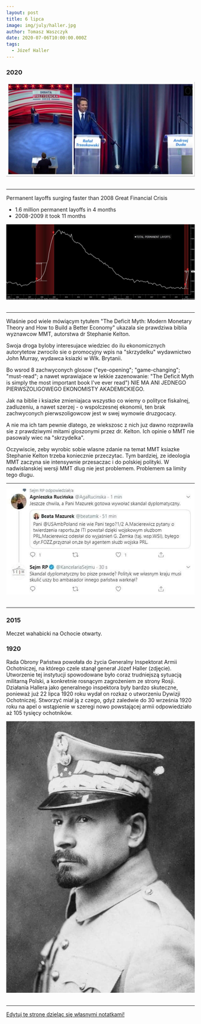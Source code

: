 ```yaml
---
layout: post
title: 6 lipca
image: img/july/haller.jpg
author: Tomasz Waszczyk
date: 2020-07-06T10:00:00.000Z
tags:
  - Józef Haller
---
```


### 2020

<img src="./img/july/debataprezydencka.jpeg"><br><br>

---

Permanent layoffs surging faster than 2008 Great Financial Crisis

- 1.6 million permanent layoffs in 4 months
- 2008-2009 it took 11 months

<img src="./img/july/layoff.jpeg"><br><br>

---

Wlaśnie pod wiele mówiącym tytułem "The Deficit Myth: Modern Monetary Theory and How to Build a Better Economy" ukazala sie prawdziwa biblia wyznawcow MMT, autorstwa dr Stephanie Kelton.

Swoja droga byloby interesujace wiedziec do ilu ekonomicznych autorytetow zwrocilo sie o promocyjny wpis na "skrzydelku" wydawnictwo John Murray, wydawca ksiazki w Wlk. Brytanii.

Bo wsrod 8 zachwyconych glosow ("eye-opening"; "game-changing"; "must-read"; a nawet wprawiajace w lekkie zazenowanie: "The Deficit Myth is simply the most important book I've ever read") NIE MA ANI JEDNEGO PIERWSZOLIGOWEGO EKONOMISTY AKADEMICKIEGO.

Jak na biblie i ksiazke zmieniajaca wszystko co wiemy o polityce fiskalnej, zadluzeniu, a nawet szerzej - o wspolczesnej ekonomii, ten brak zachwyconych pierwszoligowcow jest w swej wymowie druzgocacy.

A nie ma ich tam pewnie dlatego, ze wiekszosc z nich juz dawno rozprawila sie z prawdziwymi mitami gloszonymi przez dr. Kelton. Ich opinie o MMT nie pasowaly wiec na "skrzydelka".

Oczywiscie, zeby wyrobic sobie wlasne zdanie na temat MMT ksiazke Stephanie Kelton trzeba koniecznie przeczytac. Tym bardziej, ze ideologia MMT zaczyna sie intensywnie przesaczac i do polskiej polityki. W nadwislanskiej wersji MMT dlug nie jest problemem. Problemem sa limity tego dlugu.

---

<img src="./img/july/twitter.jpeg"><br><br>

---

### 2015

Meczet wahabicki na Ochocie otwarty.

### 1920

Rada Obrony Państwa powołała do życia Generalny Inspektorat Armii Ochotniczej, na którego czele stanął generał Józef Haller (zdjęcie).
Utworzenie tej instytucji spowodowane było coraz trudniejszą sytuacją militarną Polski, a konkretnie rosnącym zagrożeniem ze strony Rosji.
Działania Hallera jako generalnego inspektora były bardzo skuteczne, ponieważ już 22 lipca 1920 roku wydał on rozkaz o utworzeniu Dywizji Ochotniczej. Stworzyć miał ją z czego, gdyż zaledwie do 30 września 1920 roku na apel o wstąpienie w szeregi nowo powstającej armii odpowiedziało aż 105 tysięcy ochotników.

<img src="./img/july/haller.jpg"><br><br>

---

<a href="https://github.com/TomaszWaszczyk/historia.waszczyk.com/edit/master/src/content/july-6.md" target="_blank">Edytuj tę stronę dzieląc się własnymi notatkami!</a>
